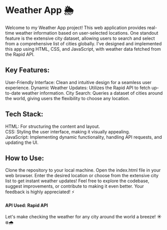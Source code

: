 # Weather App 🌦️ 

Welcome to my Weather App project! This web application provides real-time weather information based on user-selected locations. One standout feature is the extensive city dataset, allowing users to search and select from a comprehensive list of cities globally. I've designed and implemented this app using HTML, CSS, and JavaScript, with weather data fetched from the Rapid API.

## Key Features:

User-Friendly Interface: Clean and intuitive design for a seamless user experience.
Dynamic Weather Updates: Utilizes the Rapid API to fetch up-to-date weather information.
City Search: Queries a dataset of cities around the world, giving users the flexibility to choose any location.

## Tech Stack:

HTML: For structuring the content and layout.<br>
CSS: Styling the user interface, making it visually appealing.<br>
JavaScript: Implementing dynamic functionality, handling API requests, and updating the UI.<br>

## How to Use:

Clone the repository to your local machine.
Open the index.html file in your web browser.
Enter the desired location or choose from the extensive city list to get instant weather updates!
Feel free to explore the codebase, suggest improvements, or contribute to making it even better. Your feedback is highly appreciated! ⚡

#### API Used: Rapid API

Let's make checking the weather for any city around the world a breeze! ☀️❄️🌧️

